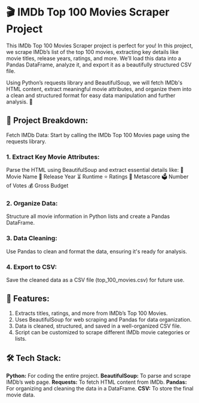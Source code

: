 # 🎬 IMDb Top 100 Movies Scraper Project
This IMDb Top 100 Movies Scraper project is perfect for you! In this project, we scrape IMDb’s list of the top 100 movies, extracting key details like movie titles, release years, ratings, and more. We’ll load this data into a Pandas DataFrame, analyze it, and export it as a beautifully structured CSV file.

Using Python’s requests library and BeautifulSoup, we will fetch IMDb's HTML content, extract meaningful movie attributes, and organize them into a clean and structured format for easy data manipulation and further analysis. 🚀

## 🚀 Project Breakdown:
Fetch IMDb Data: Start by calling the IMDb Top 100 Movies page using the requests library.
### 1. Extract Key Movie Attributes:
Parse the HTML using BeautifulSoup and extract essential details like:
🎥 Movie Name
📅 Release Year
⏳ Runtime
⭐ Ratings
🏅 Metascore
🗳 Number of Votes
💰 Gross Budget
### 2. Organize Data: 
Structure all movie information in Python lists and create a Pandas DataFrame.
### 3. Data Cleaning: 
Use Pandas to clean and format the data, ensuring it's ready for analysis.
### 4. Export to CSV: 
Save the cleaned data as a CSV file (top_100_movies.csv) for future use.
## 🌟 Features:
1. Extracts titles, ratings, and more from IMDb’s Top 100 Movies.
2. Uses BeautifulSoup for web scraping and Pandas for data organization.
3. Data is cleaned, structured, and saved in a well-organized CSV file.
4. Script can be customized to scrape different IMDb movie categories or lists.
## 🛠️ Tech Stack:
**Python:** For coding the entire project.
**BeautifulSoup:** To parse and scrape IMDb’s web page.
**Requests:** To fetch HTML content from IMDb.
**Pandas:** For organizing and cleaning the data in a DataFrame.
**CSV:** To store the final movie data.
